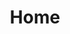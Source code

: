 ---
layout: landing
title: Home
lead: Coming Soon ...
permalink: /
logo: true
style: landing
modules:
  - controller
  - service
imports:
- name: jquery
  load: first
- name: bootstrap-css
  load: first
---